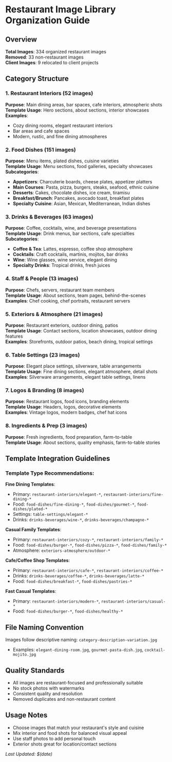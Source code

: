 # Restaurant Image Library Organization Guide

## Overview
**Total Images**: 334 organized restaurant images  
**Removed**: 33 non-restaurant images  
**Client Images**: 9 relocated to client projects  

## Category Structure

### 1. Restaurant Interiors (52 images)
**Purpose**: Main dining areas, bar spaces, cafe interiors, atmospheric shots  
**Template Usage**: Hero sections, about sections, interior showcases  
**Examples**: 
- Cozy dining rooms, elegant restaurant interiors
- Bar areas and cafe spaces
- Modern, rustic, and fine dining atmospheres

### 2. Food Dishes (151 images)
**Purpose**: Menu items, plated dishes, cuisine varieties  
**Template Usage**: Menu sections, food galleries, specialty showcases  
**Subcategories**:
- **Appetizers**: Charcuterie boards, cheese plates, appetizer platters
- **Main Courses**: Pasta, pizza, burgers, steaks, seafood, ethnic cuisine
- **Desserts**: Cakes, chocolate dishes, ice cream, tiramisu
- **Breakfast/Brunch**: Pancakes, avocado toast, breakfast plates
- **Specialty Cuisine**: Asian, Mexican, Mediterranean, Indian dishes

### 3. Drinks & Beverages (63 images)
**Purpose**: Coffee, cocktails, wine, and beverage presentations  
**Template Usage**: Drink menus, bar sections, cafe specialties  
**Subcategories**:
- **Coffee & Tea**: Lattes, espresso, coffee shop atmosphere
- **Cocktails**: Craft cocktails, martinis, mojitos, bar drinks
- **Wine**: Wine glasses, wine service, elegant dining
- **Specialty Drinks**: Tropical drinks, fresh juices

### 4. Staff & People (13 images)
**Purpose**: Chefs, servers, restaurant team members  
**Template Usage**: About sections, team pages, behind-the-scenes  
**Examples**: Chef cooking, chef portraits, restaurant servers

### 5. Exteriors & Atmosphere (21 images)
**Purpose**: Restaurant exteriors, outdoor dining, patios  
**Template Usage**: Contact sections, location showcases, outdoor dining features  
**Examples**: Storefronts, outdoor patios, beach dining, tropical settings

### 6. Table Settings (23 images)
**Purpose**: Elegant place settings, silverware, table arrangements  
**Template Usage**: Fine dining sections, elegant atmosphere, detail shots  
**Examples**: Silverware arrangements, elegant table settings, linens

### 7. Logos & Branding (8 images)
**Purpose**: Restaurant logos, food icons, branding elements  
**Template Usage**: Headers, logos, decorative elements  
**Examples**: Vintage logos, modern badges, chef hat icons

### 8. Ingredients & Prep (3 images)
**Purpose**: Fresh ingredients, food preparation, farm-to-table  
**Template Usage**: About sections, quality emphasis, farm-to-table stories  

## Template Integration Guidelines

### Template Type Recommendations:

**Fine Dining Templates**:
- Primary: `restaurant-interiors/elegant-*`, `restaurant-interiors/fine-dining-*`
- Food: `food-dishes/fine-dining-*`, `food-dishes/gourmet-*`, `food-dishes/plated-*`
- Settings: `table-settings/elegant-*`
- Drinks: `drinks-beverages/wine-*`, `drinks-beverages/champagne-*`

**Casual Family Templates**:
- Primary: `restaurant-interiors/cozy-*`, `restaurant-interiors/family-*`
- Food: `food-dishes/burger-*`, `food-dishes/pizza-*`, `food-dishes/family-*`
- Atmosphere: `exteriors-atmosphere/outdoor-*`

**Cafe/Coffee Shop Templates**:
- Primary: `restaurant-interiors/cafe-*`, `restaurant-interiors/coffee-*`
- Drinks: `drinks-beverages/coffee-*`, `drinks-beverages/latte-*`
- Food: `food-dishes/breakfast-*`, `food-dishes/pastries-*`

**Fast Casual Templates**:
- Primary: `restaurant-interiors/modern-*`, `restaurant-interiors/casual-*`
- Food: `food-dishes/burger-*`, `food-dishes/healthy-*`

## File Naming Convention
Images follow descriptive naming: `category-description-variation.jpg`
- Examples: `elegant-dining-room.jpg`, `gourmet-pasta-dish.jpg`, `cocktail-mojito.jpg`

## Quality Standards
- All images are restaurant-focused and professionally suitable
- No stock photos with watermarks
- Consistent quality and resolution
- Removed duplicates and non-restaurant content

## Usage Notes
- Choose images that match your restaurant's style and cuisine
- Mix interior and food shots for balanced visual appeal
- Use staff photos to add personal touch
- Exterior shots great for location/contact sections

*Last Updated: $(date)*